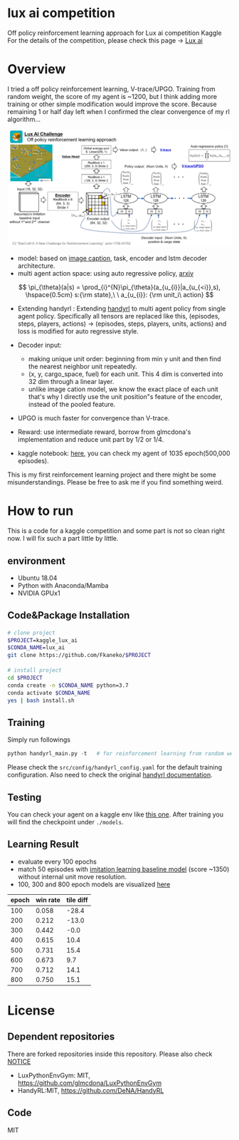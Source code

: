 # lux ai competition 
Off policy reinforcement learning approach for Lux ai competition Kaggle
For the details of the competition, please check this page -> [Lux ai](https://www.kaggle.com/c/lux-ai-2021/overview)

# Overview
I tried a off policy reinforcement learning, V-trace/UPGO.
Training from random weight, the score of my agent is ~1200, but
 I think adding more training or other simple modification would improve the score.
Because remaining 1 or half day left when I confirmed the clear convergence of my rl algorithm...

![model](./image/pipeline.png)

* model: based on [image caption](https://arxiv.org/abs/1707.07998), task, encoder and lstm decoder architecture.
* multi agent action space: using auto regressive policy, [arxiv](https://arxiv.org/abs/1708.04782)

$$
\pi_{\theta}(a|s) = \prod_{i}^{N}\pi_{\theta}(a_{u_{i}}|a_{u_{<i}},s), \hspace{0.5cm} s:{\rm state},\  \ a_{u_{i}}: {\rm unit_i\ action}
$$

* Extending handyrl : Extending [handyrl](https://github.com/DeNA/HandyRL) to multi agent policy from single agent policy.
Specifically all tensors are replaced like this, (episodes, steps, players, actions) -> (episodes, steps, players, units, actions) and loss is modified for auto regressive style.

* Decoder input: 
    * making unique unit order: beginning from min y unit and then find the nearest neighbor unit repeatedly.
    * (x, y, cargo_space, fuel) for each unit. This 4 dim is converted into 32 dim through a linear layer.
    * unlike image cation model, we know the exact place of each unit that's why I directly use the unit position"s feature of the encoder, instead of the pooled feature.
* UPGO is much faster for convergence than V-trace.
* Reward: use intermediate reward, borrow from glmcdona's implementation and reduce unit part by 1/2 or 1/4.
* kaggle notebook: [here](https://www.kaggle.com/sai11fkaneko/lux-ai-off-policy), you can check my agent of 1035 epoch(500,000 episodes).

This is my first reinforcement learning project and there might be some misunderstandings. Please be free to ask me if you find something weird.

# How to run
This is a code for a kaggle competition and some part is not so clean right now.
I will fix such a part little by little.

## environment
* Ubuntu 18.04
* Python with Anaconda/Mamba
* NVIDIA GPUx1

## Code&Package Installation
```bash
# clone project
$PROJECT=kaggle_lux_ai
$CONDA_NAME=lux_ai
git clone https://github.com/Fkaneko/$PROJECT

# install project
cd $PROJECT
conda create -n $CONDA_NAME python=3.7
conda activate $CONDA_NAME
yes | bash install.sh
 ```
## Training
Simply run followings
```python
python handyrl_main.py -t   # for reinforcement learning from random weight
```
Please check the `src/config/handyrl_config.yaml` for the default training configuration.
Also need to check the original [handyrl documentation](https://github.com/DeNA/HandyRL).

## Testing
You can check your agent on a kaggle env like [this one](https://www.kaggle.com/sai11fkaneko/lux-ai-off-policy).
After training you will find the checkpoint under `./models`. 
<!-- ```python -->
<!-- python test_agents.py -->
<!-- ``` -->
<!-- Testing enviroment is done with gym env - stable baseline agent class. -->
<!-- Please check these class for run match. -->

## Learning Result
  - evaluate every 100 epochs
  - match 50 episodes with [imitation learning baseline model](https://www.kaggle.com/realneuralnetwork/lux-ai-with-il-decreasing-learning-rate) (score ~1350) without internal unit move resolution.
  - 100, 300 and 800 epoch models are visualized [here](https://www.kaggle.com/sai11fkaneko/lux-ai-off-policy)

| epoch | win rate | tile diff |
| --- | --- | --- |
|100 |  0.058 |   -28.4|
|200 |  0.212 |   -13.0|
|300 |  0.442 |    -0.0|
|400 |  0.615 |    10.4|
|500 |  0.731 |    15.4|
|600 |  0.673 |     9.7|
|700 |  0.712 |    14.1|
|800 |  0.750 |    15.1|

# License
## Dependent repositories
There are forked repositories inside this repository. Please also check [NOTICE](./NOTICE)
* LuxPythonEnvGym: MIT, https://github.com/glmcdona/LuxPythonEnvGym
* HandyRL:MIT, https://github.com/DeNA/HandyRL

##  Code
MIT
